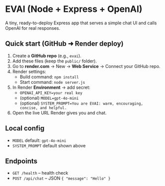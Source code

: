 # EVAI (Node + Express + OpenAI)

A tiny, ready-to-deploy Express app that serves a simple chat UI and calls OpenAI for real responses.

## Quick start (GitHub ➜ Render deploy)
1. Create a **GitHub repo** (e.g., `evai`).
2. Add these files (keep the `public/` folder).
3. Go to **render.com** → New → **Web Service** → Connect your GitHub repo.
4. Render settings:
   - Build command: `npm install`
   - Start command: `node server.js`
5. In Render **Environment** → add secret:  
   - `OPENAI_API_KEY=your real key`
   - (optional) `MODEL=gpt-4o-mini`  
   - (optional) `SYSTEM_PROMPT=You are EVAI: warm, encouraging, concise, and helpful.`
6. Open the live URL Render gives you and chat.

## Local config
- `MODEL` default: `gpt-4o-mini`
- `SYSTEM_PROMPT` default shown above

## Endpoints
- `GET /health` – health check
- `POST /api/chat` – JSON `{ "message": "Hello" }`
